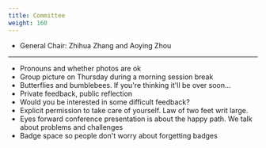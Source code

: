```yaml
---
title: Committee
weight: 160
---
```


- General Chair:  Zhihua Zhang and Aoying Zhou
  



________________________________________

- Pronouns and whether photos are ok
- Group picture on Thursday during a morning session break
- Butterflies and bumblebees. If you're thinking it'll be over soon...
- Private feedback, public reflection
- Would you be interested in some difficult feedback?
- Explicit permission to take care of yourself. Law of two feet writ large.
- Eyes forward conference presentation is about the happy path. We talk about problems and challenges
- Badge space so people don't worry about forgetting badges

